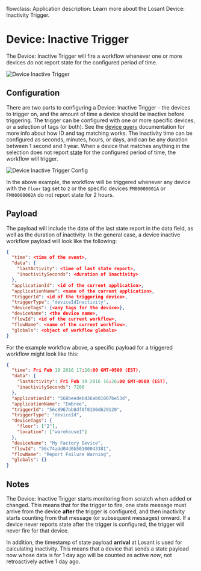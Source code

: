flowclass: Application
description: Learn more about the Losant Device: Inactivity Trigger.

# Device: Inactive Trigger

The Device: Inactive Trigger will fire a workflow whenever one or more devices do not report state for the configured period of time.

![Device Inactive Trigger](/images/workflows/triggers/device-inactive-trigger.png "Device Inactive Trigger")

## Configuration

There are two parts to configuring a Device: Inactive Trigger - the devices to trigger on, and the amount of time a device should be inactive before triggering. The trigger can be configured with one or more specific devices, or a selection of tags (or both). See the [device query](/devices/device-queries/) documentation for more info about how ID and tag matching works. The inactivity time can be configured as seconds, minutes, hours, or days, and can be any duration between 1 second and 1 year. When a device that matches anything in the selection does not report [state](/devices/state/) for the configured period of time, the workflow will trigger.

![Device Inactive Trigger Config](/images/workflows/triggers/device-inactive-trigger-config.png "Device Inactive Trigger Config")

In the above example, the workflow will be triggered whenever any device with the `floor` tag set to `2` or the specific devices `FM00000001A` or `FM00000002A` do not report state for 2 hours.

## Payload

The payload will include the date of the last state report in the data field, as well as the duration of inactivity. In the general case, a device inactive workflow payload will look like the following:

```json
{
  "time": <time of the event>,
  "data": {
    "lastActivity": <time of last state report>,
    "inactivitySeconds": <duration of inactivity>
  },
  "applicationId": <id of the current application>,
  "applicationName": <name of the current application>,
  "triggerId": <id of the triggering device>,
  "triggerType": "deviceIdInactivity",
  "deviceTags": {<any tags for the device>},
  "deviceName": <the device name>,
  "flowId": <id of the current workflow>,
  "flowName": <name of the current workflow>,
  "globals": <object of workflow globals>
}
```

For the example workflow above, a specific payload for a triggered workflow might look like this:

```json
{
  "time": Fri Feb 19 2016 17:26:00 GMT-0500 (EST),
  "data": {
    "lastActivity": Fri Feb 19 2016 16:26:00 GMT-0500 (EST),
    "inactivitySeconds": 7200
  },
  "applicationId": "568beedeb436ab01007be53d",
  "applicationName": "Embree",
  "triggerId": "56c8967bb8df0f0100d629120",
  "triggerType": "deviceId",
  "deviceTags": {
    "floor": ["2"],
    "location": ["warehouse1"]
  },
  "deviceName": "My Factory Device",
  "flowId": "56c74add04d0b50100043381",
  "flowName": "Report Failure Warning",
  "globals": {}
}
```

## Notes

The Device: Inactive Trigger starts monitoring from scratch when added or changed. This means that for the trigger to fire, one state message must arrive from the device **after** the trigger is configured, and then inactivity starts counting from that message (or subsequent messages) onward. If a device never reports state after the trigger is configured, the trigger will never fire for that device.

In addition, the timestamp of state payload **arrival** at Losant is used for calculating inactivity. This means that a device that sends a state payload now whose data is for 1 day ago will be counted as active *now*, not retroactively active 1 day ago.
